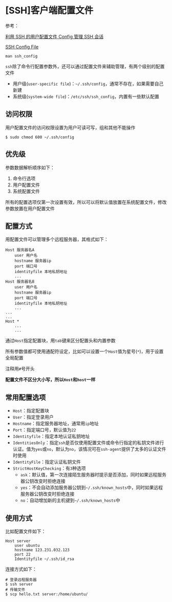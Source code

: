 
# [SSH]客户端配置文件

参考：

[利用 SSH 的用户配置文件 Config 管理 SSH 会话](https://www.hi-linux.com/posts/14346.html)

[SSH Config File](https://www.ssh.com/ssh/config/)

`man ssh_config`

`ssh`除了命令行配置参数外，还可以通过配置文件来辅助管理，有两个级别的配置文件

* 用户级(`user-specific file`)：`~/.ssh/config`，通常不存在，如果需要自己新建
* 系统级(`system-wide file`)：`/etc/ssh/ssh_config`，内置有一些默认配置

## 访问权限

用户配置文件的访问权限设置为用户可读可写，组和其他不能操作

    $ sudo chmod 600 ~/.ssh/config

## 优先级

参数数据解析顺序如下：

1. 命令行选项
2. 用户配置文件
3. 系统配置文件

所有的配置选项仅第一次设置有效，所以可以将默认值放置在系统配置文件，修改参数放置在用户配置文件

## 配置方式

用配置文件可以管理多个远程服务器，其格式如下：

    Host 服务器名A
        user 用户名
        hostname 服务器ip
        port 端口号
        identityfile 本地私钥地址
        ...
    Host 服务器名B
        user 用户名
        hostname 服务器ip
        port 端口号
        identityfile 本地私钥地址
        ...
    ...
    ...
    Host *
        ...
        ...

通过`Host`指定配置块，用`tab`键来区分配置头和内置参数

所有参数值都可使用通配符设定，比如可以设置一个`Host`值为星号(`*`)，用于设置全局配置

注释用`#`号开头

**配置文件不区分大小写，所以`Host`和`host`一样**

## 常用配置选项

* `Host`：指定配置块
* `User`：指定登录用户
* `Hostname`：指定服务器地址，通常用`ip`地址
* `Port`：指定端口号，默认值为`22`
* `Identityfile`：指定本地认证私钥地址
* `IdentitiesOnly`：指定`ssh`是否仅使用配置文件或命令行指定的私钥文件进行认证。值为`yes`或`no`，默认为`no`，该情况可在`ssh-agent`提供了太多的认证文件时使用
* `IdentityFile`：指定认证私钥文件
* `StrictHostKeyChecking`：有`3`种选项
    * `ask`：默认值，第一次连接陌生服务器时提示是否添加，同时如果远程服务器公钥改变时拒绝连接
    * `yes`：不会自动添加服务器公钥到`~/.ssh/known_hosts`中，同时如果远程服务器公钥改变时拒绝连接
    * `no`：自动增加新的主机键到`~/.ssh/known_hosts`中

## 使用方式

比如配置文件如下：

    Host server
        user ubuntu
        hostname 123.231.032.123
        port 22
        Identityfile ~/.ssh/id_rsa

连接方式如下：

    # 登录远程服务器
    $ ssh server
    # 传输文件
    $ scp hello.txt server:/home/ubuntu/